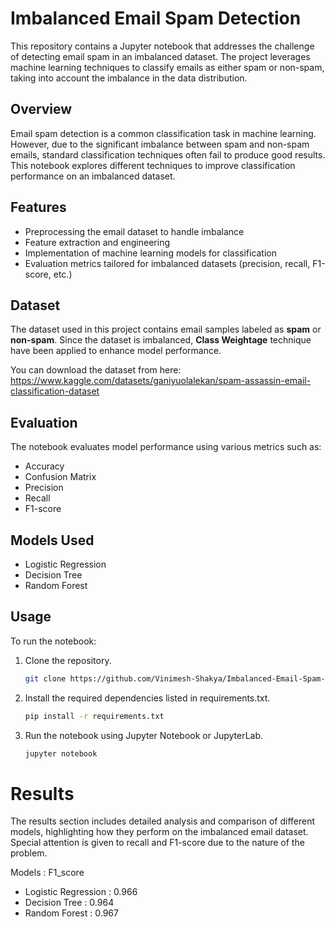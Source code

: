 # Imbalanced Email Spam Detection

This repository contains a Jupyter notebook that addresses the challenge of detecting email spam in an imbalanced dataset. The project leverages machine learning techniques to classify emails as either spam or non-spam, taking into account the imbalance in the data distribution.

## Overview

Email spam detection is a common classification task in machine learning. However, due to the significant imbalance between spam and non-spam emails, standard classification techniques often fail to produce good results. This notebook explores different techniques to improve classification performance on an imbalanced dataset.

## Features

- Preprocessing the email dataset to handle imbalance
- Feature extraction and engineering
- Implementation of machine learning models for classification
- Evaluation metrics tailored for imbalanced datasets (precision, recall, F1-score, etc.)

## Dataset

The dataset used in this project contains email samples labeled as **spam** or **non-spam**. Since the dataset is imbalanced, **Class Weightage** technique have been applied to enhance model performance.

You can download the dataset from here: https://www.kaggle.com/datasets/ganiyuolalekan/spam-assassin-email-classification-dataset

## Evaluation

The notebook evaluates model performance using various metrics such as:
- Accuracy
- Confusion Matrix
- Precision
- Recall
- F1-score

## Models Used
- Logistic Regression 
- Decision Tree 
- Random Forest 


## Usage

To run the notebook:
1. Clone the repository.

   ```bash
   git clone https://github.com/Vinimesh-Shakya/Imbalanced-Email-Spam-Detection
   ```
2. Install the required dependencies listed in requirements.txt.
   ```bash
   pip install -r requirements.txt
   ```
3. Run the notebook using Jupyter Notebook or JupyterLab.
   ```bash
   jupyter notebook
   ```

# Results
The results section includes detailed analysis and comparison of different models, highlighting how they perform on the imbalanced email dataset. Special attention is given to recall and F1-score due to the nature of the problem.

Models : F1_score
- Logistic Regression : 0.966
- Decision Tree : 0.964
- Random Forest : 0.967


